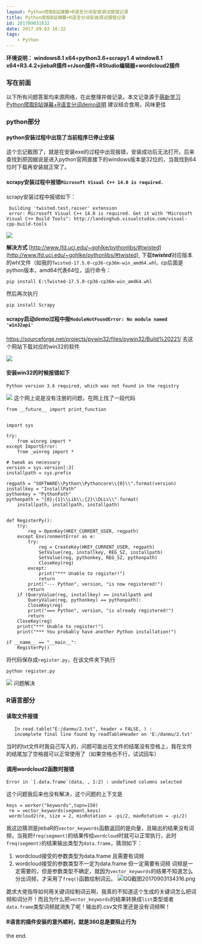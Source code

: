 ```yaml
---
layout: Python爬取B站弹幕+R语言分词安装调试报错记录
title: Python爬取B站弹幕+R语言分词安装调试报错记录
id: 201709031632
date: 2017.09.03 16:32
tags:
    - Python
---
```


**环境说明：
windows8.1 x64+python3.6+scrapy1.4
window8.1 x64+R3.4.2+jiebaR插件+rJson插件+RStudio编辑器+wordcloud2插件**

### 写在前面

以下所有问题答案均来源网络，在此整理并做记录。本文记录源于[萌新学习Python爬取B站弹幕+R语言分词demo说明](2017/09/03/201709031514/)
建议结合食用，风味更佳

### python部分
#### python安装过程中出现了当前程序已停止安装
这个忘记截图了，就是在安装exe的过程中出现报错，安装成功后无法打开。后来查找到原因据说是进入python官网直接下的windows版本是32位的，当我找到64位时下载再安装就正常了。

#### scrapy安装过程中报错`Microsoft Visual C++ 14.0 is required.`
scrapy安装过程中报错如下：
```
 building 'twisted.test.raiser' extension
 error: Microsoft Visual C++ 14.0 is required. Get it with "Microsoft Visual C++ Build Tools": http://landinghub.visualstudio.com/visual-cpp-build-tools
```
![](http://upload-images.jianshu.io/upload_images/1094385-167a042f16403743.png?imageMogr2/auto-orient/strip%7CimageView2/2/w/1240)

**解决方式**
[http://www.lfd.uci.edu/~gohlke/pythonlibs/#twisted](http://www.lfd.uci.edu/~gohlke/pythonlibs/#twisted) 
下载***twisted***对应版本的whl文件（如我的`Twisted‑17.5.0‑cp36‑cp36m‑win_amd64.wh`l，cp后面是python版本，amd64代表64位，运行命令：
```
pip install E:\Twisted-17.5.0-cp36-cp36m-win_amd64.whl
```
然后再次执行 
```
pip install Scrapy
```
#### scrapy启动demo过程中报`ModuleNotFoundError: No module named 'win32api'`
https://sourceforge.net/projects/pywin32/files/pywin32/Build%20221/
去这个网站下载对应的win32的软件

![](http://upload-images.jianshu.io/upload_images/1094385-e4dd1fbbe58ecbf5.png?imageMogr2/auto-orient/strip%7CimageView2/2/w/1240)

#### 安装win32的时候报错如下

```
Python version 3.6 required, which was not found in the registry
```
![](http://upload-images.jianshu.io/upload_images/1094385-8b4a64231b55d8a9.png?imageMogr2/auto-orient/strip%7CimageView2/2/w/1240)
这个网上说是没有注册的问题，在网上找了一段代码
```
from __future__ import print_function
 
 
import sys
 
try:
    from winreg import *
except ImportError:
    from _winreg import *
 
# tweak as necessary
version = sys.version[:3]
installpath = sys.prefix
 
regpath = "SOFTWARE\\Python\\Pythoncore\\{0}\\".format(version)
installkey = "InstallPath"
pythonkey = "PythonPath"
pythonpath = "{0};{1}\\Lib\\;{2}\\DLLs\\".format(
    installpath, installpath, installpath)
 
 
def RegisterPy():
    try:
        reg = OpenKey(HKEY_CURRENT_USER, regpath)
    except EnvironmentError as e:
        try:
            reg = CreateKey(HKEY_CURRENT_USER, regpath)
            SetValue(reg, installkey, REG_SZ, installpath)
            SetValue(reg, pythonkey, REG_SZ, pythonpath)
            CloseKey(reg)
        except:
            print("*** Unable to register!")
            return
        print("--- Python", version, "is now registered!")
        return
    if (QueryValue(reg, installkey) == installpath and
        QueryValue(reg, pythonkey) == pythonpath):
        CloseKey(reg)
        print("=== Python", version, "is already registered!")
        return
    CloseKey(reg)
    print("*** Unable to register!")
    print("*** You probably have another Python installation!")
 
if __name__ == "__main__":
    RegisterPy()
```
将代码保存成`register.py`，在该文件夹下执行
 ```
python register.py
```
![](http://upload-images.jianshu.io/upload_images/1094385-86762400ebebee39.png?imageMogr2/auto-orient/strip%7CimageView2/2/w/1240)
问题解决

### R语言部分

#### 读取文件报错
```In addition: Warning message:
   In read.table("E:/danmu/2.txt", header = FALSE, ) :
   incomplete final line found by readTableHeader on 'E:/danmu/2.txt'
```
当时的txt文件时我自己写入的，问题可能出在文件的结尾没有空格上，我在文件的结尾加了空格就可以正常使用了（如果空格也不行，试试回车）

#### 调用wordcloud2函数时报错
```
Error in `[.data.frame`(data, , 1:2) : undefined columns selected
```
这个问题我后来也没有解决，这个问题的上下文是
```
keys = worker("keywords",topn=150)
 re = vector_keywords(segment,keys)
 wordcloud2(re, size = 2, minRotation = -pi/2, maxRotation = -pi/2)
```
我这边猜测是jiebaR的`vector_keywords`函数返回的是向量，且输出的结果没有词频，当我把`freq(segment)`的结果传给`wordcloud`时就可以正常执行，此时`freq(segment)`的结果输出类型为`data.frame`，猜测如下：
1. wordcloud接受的参数类型为data.frame 且需要有词频
2. wordcloud接受的参数类型不一定为data.frame 但一定需要有词频
词频是一定需要的，但是参数类型不确定，就因为`vector_keywords`的结果不知道怎么分出词频，才采用了`freq()`函数绘制词云。
![QQ截图20170903134316.png](http://upload-images.jianshu.io/upload_images/1094385-2097f82d76c53959.png?imageMogr2/auto-orient/strip%7CimageView2/2/w/1240)

跪求大佬指导如何用关键词绘制词云啊，我真的不知道这个生成的关键词怎么把词频和词分开！而且为什么把`vector_keywords`的结果转换成`list`类型或者`data.frame`类型词频就消失了呢！输出的.csv文件里还是没有词频啊！


#### R语言的插件安装的意外顺利，就是360总是要阻止行为

the end.
